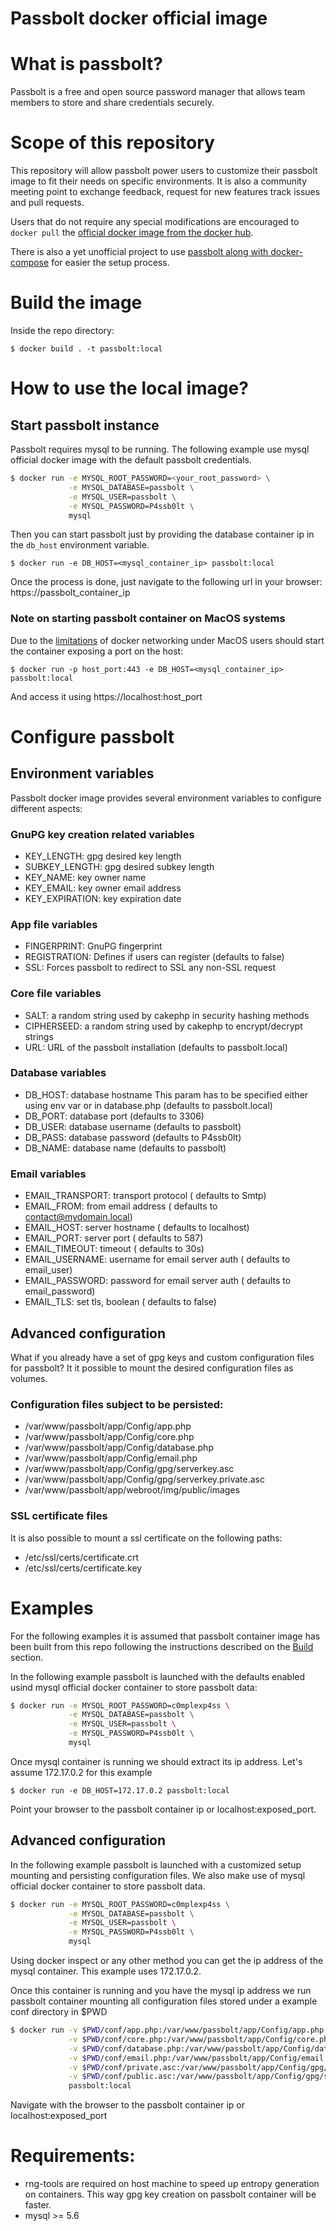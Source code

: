# Passbolt docker official image

# What is passbolt?

Passbolt is a free and open source password manager that allows team members to
store and share credentials securely.

# Scope of this repository

This repository will allow passbolt power users to customize their passbolt image to fit their needs on
specific environments. It is also a community meeting point to exchange feedback, request for new features
track issues and pull requests.

Users that do not require any special modifications are encouraged to `docker pull` the
[official docker image from the docker hub](https://hub.docker.com/r/passbolt/passbolt/).

There is also a yet unofficial project to use [passbolt along with docker-compose](https://github.com/dlen/passbolt-compose) for easier the setup process.

# Build the image

Inside the repo directory:

`$ docker build . -t passbolt:local`

# How to use the local image?

## Start passbolt instance

Passbolt requires mysql to be running. The following example use mysql official docker image
with the default passbolt credentials.

```bash
$ docker run -e MYSQL_ROOT_PASSWORD=<your_root_password> \
             -e MYSQL_DATABASE=passbolt \
             -e MYSQL_USER=passbolt \
             -e MYSQL_PASSWORD=P4ssb0lt \
             mysql
```

Then you can start passbolt just by providing the database container ip in the `db_host` environment variable.

`$ docker run -e DB_HOST=<mysql_container_ip> passbolt:local`

Once the process is done, just navigate to the following url in your browser: https://passbolt_container_ip

### Note on starting passbolt container on MacOS systems

Due to the [limitations](https://docs.docker.com/docker-for-mac/networking/#known-limitations-use-cases-and-workarounds)
of docker networking under MacOS users should start the container exposing a port on the host:

`$ docker run -p host_port:443 -e DB_HOST=<mysql_container_ip> passbolt:local`

And access it using https://localhost:host_port

# Configure passbolt

## Environment variables

Passbolt docker image provides several environment variables to configure different aspects:

### GnuPG key creation related variables

* KEY_LENGTH:     gpg desired key length
* SUBKEY_LENGTH:  gpg desired subkey length
* KEY_NAME:       key owner name
* KEY_EMAIL:      key owner email address
* KEY_EXPIRATION: key expiration date

### App file variables

* FINGERPRINT:  GnuPG fingerprint
* REGISTRATION: Defines if users can register (defaults to false)
* SSL:          Forces passbolt to redirect to SSL any non-SSL request

### Core file variables

* SALT:       a random string used by cakephp in security hashing methods
* CIPHERSEED: a random string used by cakephp to encrypt/decrypt strings
* URL:        URL of the passbolt installation (defaults to passbolt.local)

### Database variables

* DB_HOST: database hostname This param has to be specified either using env var or in database.php (defaults to passbolt.local)
* DB_PORT: database port     (defaults to 3306)
* DB_USER: database username (defaults to passbolt)
* DB_PASS: database password (defaults to P4ssb0lt)
* DB_NAME: database name     (defaults to passbolt)

### Email variables

* EMAIL_TRANSPORT: transport protocol             ( defaults to Smtp)
* EMAIL_FROM:      from email address             ( defaults to contact@mydomain.local)
* EMAIL_HOST:      server hostname                ( defaults to localhost)
* EMAIL_PORT:      server port                    ( defaults to 587)
* EMAIL_TIMEOUT:   timeout                        ( defaults to 30s)
* EMAIL_USERNAME:  username for email server auth ( defaults to email_user)
* EMAIL_PASSWORD:  password for email server auth ( defaults to email_password)
* EMAIL_TLS:       set tls, boolean               ( defaults to false)

## Advanced configuration

What if you already have a set of gpg keys and custom configuration files for passbolt?
It it possible to mount the desired configuration files as volumes.

### Configuration files subject to be persisted:

* /var/www/passbolt/app/Config/app.php
* /var/www/passbolt/app/Config/core.php
* /var/www/passbolt/app/Config/database.php
* /var/www/passbolt/app/Config/email.php
* /var/www/passbolt/app/Config/gpg/serverkey.asc
* /var/www/passbolt/app/Config/gpg/serverkey.private.asc
* /var/www/passbolt/app/webroot/img/public/images

### SSL certificate files

It is also possible to mount a ssl certificate on the following paths:

* /etc/ssl/certs/certificate.crt
* /etc/ssl/certs/certificate.key

# Examples

For the following examples it is assumed that passbolt container image has been built from this repo following the instructions
described on the [Build](#build-the-image) section.

In the following example passbolt is launched with the defaults enabled usind mysql official docker container to store passbolt data:

```bash
$ docker run -e MYSQL_ROOT_PASSWORD=c0mplexp4ss \
             -e MYSQL_DATABASE=passbolt \
             -e MYSQL_USER=passbolt \
             -e MYSQL_PASSWORD=P4ssb0lt \
             mysql
```

Once mysql container is running we should extract its ip address. Let's assume 172.17.0.2 for this example

`$ docker run -e DB_HOST=172.17.0.2 passbolt:local`

Point your browser to the passbolt container ip or localhost:exposed_port.

## Advanced configuration

In the following example passbolt is launched with a customized setup mounting and persisting configuration files. We also make use of
mysql official docker container to store passbolt data.

```bash
$ docker run -e MYSQL_ROOT_PASSWORD=c0mplexp4ss \
             -e MYSQL_DATABASE=passbolt \
             -e MYSQL_USER=passbolt \
             -e MYSQL_PASSWORD=P4ssb0lt \
             mysql
```

Using docker inspect or any other method you can get the ip address of the mysql container. This example uses 172.17.0.2.

Once this container is running and you have the mysql ip address we run passbolt container mounting all configuration files stored
under a example conf directory in $PWD

```bash
$ docker run -v $PWD/conf/app.php:/var/www/passbolt/app/Config/app.php \
             -v $PWD/conf/core.php:/var/www/passbolt/app/Config/core.php \
             -v $PWD/conf/database.php:/var/www/passbolt/app/Config/database.php \
             -v $PWD/conf/email.php:/var/www/passbolt/app/Config/email.php \
             -v $PWD/conf/private.asc:/var/www/passbolt/app/Config/gpg/serverkey.private.asc \
             -v $PWD/conf/public.asc:/var/www/passbolt/app/Config/gpg/serverkey.asc \
             passbolt:local
```

Navigate with the browser to the passbolt container ip or localhost:exposed_port

# Requirements:

* rng-tools are required on host machine to speed up entropy generation on containers. This way gpg key creation on passbolt container will be faster.
* mysql >= 5.6
